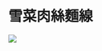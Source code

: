 # 雪菜肉絲麵線

![](https://lh3.googleusercontent.com/PG3uTm3yNBitziH1gUbJAw9zQ0vEs5c8bPGL_i6K4K_s2FeZXEyTyMBrc3GJQujtRqpuzpY9dA83KAc8AZKvS92iWVQ-NybUcVxBxAmHk__3ftNoQa8jkLSKOsvqKaxHzxT_6xCEREhx6gxFbRPMdVakJQNJjCsz9sN_q8Srk1JG7wKCK-Q2EzJ7ABFFPcqPScRa_-sN-Hn9L354nWNR2vtvuRgAfC9ML_1jQx2GdLdh2fqj2m8Yi2cA3W04lf84ISvPd_Y1mpQ2Uh9C1uefZ1k5e5TeKqQbsuntb7v5UVWOCEyUcgfB3pmRH_CwvW8nsWqPCwTlCevssItVH7VpJElHwsdl2fTkWBXEbg5fBBIjDJKipzP8VJvM1dOl4OO2lXUjpD2EMpI0jWCHox-kKrErF8MFWHXNjRI9X0mDFssEPVdXncVEmEiCEjpJxoHN5_O5IAqvdXp4br5nRRI5O5-jnztb0YLE-vTRVpKOIBofdaLcQ5zOJDzm9uI6xJvtyLwUHnNTXRRtps1FkBcxqa-empRlqDBq6tuBrDLniVcvgAj_68VvaMPytXD94wF3AGyVsYpBbYHwXqihCaxRtNkdCF7_qPKSO2uh1hLeUlU=w1902-h1426-no)